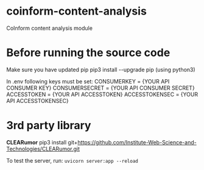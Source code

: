 # coinform-content-analysis
CoInform content analysis module

# Before running the source code
Make sure you have updated pip
pip3 install --upgrade pip (using python3)

In .env following keys must be set:
CONSUMERKEY = {YOUR API CONSUMER KEY}
CONSUMERSECRET = {YOUR API CONSUMER SECRET}
ACCESSTOKEN = {YOUR API ACCESSTOKEN}
ACCESSTOKENSEC = {YOUR API ACCESSTOKENSEC}


# 3rd party library
**CLEARumor**
pip3 install git+https://github.com/Institute-Web-Science-and-Technologies/CLEARumor.git

To test the server, run:
`uvicorn server:app --reload`
